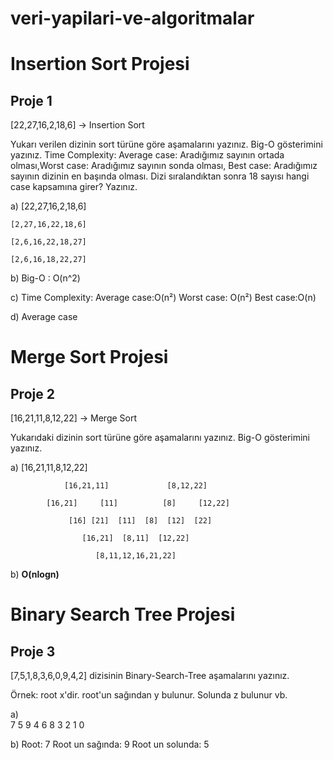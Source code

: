 # veri-yapilari-ve-algoritmalar

# Insertion Sort Projesi

## Proje 1

[22,27,16,2,18,6] -> Insertion Sort

Yukarı verilen dizinin sort türüne göre aşamalarını yazınız.
Big-O gösterimini yazınız.
Time Complexity: Average case: Aradığımız sayının ortada olması,Worst case: Aradığımız sayının sonda olması, Best case: Aradığımız sayının dizinin en başında olması.
Dizi sıralandıktan sonra 18 sayısı hangi case kapsamına girer? Yazınız.

a)
    [22,27,16,2,18,6]		
         
    [2,27,16,22,18,6]		
       
    [2,6,16,22,18,27]		
       
    [2,6,16,18,22,27]

b) Big-O :	O(n^2)
        
c) Time Complexity: 
      Average case:O(n²)
      Worst case: O(n²)
      Best case:O(n)
      
d) Average case

# Merge Sort Projesi

## Proje 2

[16,21,11,8,12,22] -> Merge Sort

Yukarıdaki dizinin sort türüne göre aşamalarını yazınız.
Big-O gösterimini yazınız.

a)
                       [16,21,11,8,12,22]

                [16,21,11]             [8,12,22]

            [16,21]     [11]          [8]     [12,22]

                 [16] [21]  [11]  [8]  [12]  [22]

                    [16,21]  [8,11]  [12,22]

                       [8,11,12,16,21,22]

b)
                          **O(nlogn)**

# Binary Search Tree Projesi

## Proje 3

[7,5,1,8,3,6,0,9,4,2] dizisinin Binary-Search-Tree aşamalarını yazınız.

Örnek: root x'dir. root'un sağından y bulunur. Solunda z bulunur vb.

a)                           
                               7
                        5           9
                      4   6        8
                    3             2
                   1             0
            
b) Root: 7
   Root un  sağında: 9
   Root un  solunda: 5

